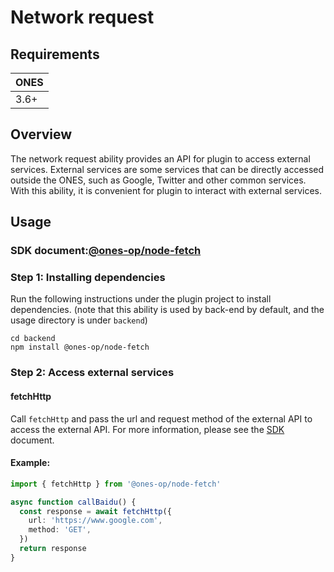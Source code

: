 # Network request

## Requirements

| **ONES** |
| -------- |
| 3.6+     |

## Overview

The network request ability provides an API for plugin to access external services. External services are some services that can be directly accessed outside the ONES, such as Google, Twitter and other common services. With this ability, it is convenient for plugin to interact with external services.

## Usage

### SDK document:[@ones-op/node-fetch](../../reference/packages/node-fetch/node-fetch.md)

### Step 1: Installing dependencies

Run the following instructions under the plugin project to install dependencies. (note that this ability is used by back-end by default, and the usage directory is under `backend`)

```shell
cd backend
npm install @ones-op/node-fetch
```

### Step 2: Access external services

#### fetchHttp

Call `fetchHttp` and pass the url and request method of the external API to access the external API. For more information, please see the [SDK](../../reference/packages/node-fetch/node-fetch.md) document.

#### Example:

```typescript
import { fetchHttp } from '@ones-op/node-fetch'

async function callBaidu() {
  const response = await fetchHttp({
    url: 'https://www.google.com',
    method: 'GET',
  })
  return response
}
```

